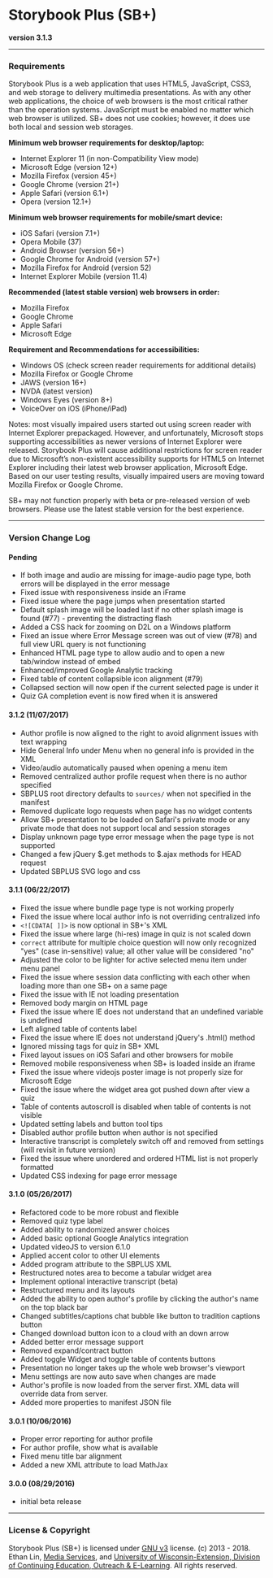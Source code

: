 # Storybook Plus (SB+)  
**version 3.1.3**

---
### Requirements

Storybook Plus is a web application that uses HTML5, JavaScript, CSS3, and web storage to delivery multimedia presentations. As with any other web applications, the choice of web browsers is the most critical rather than the operation systems. JavaScript must be enabled no matter which web browser is utilized. SB+ does not use cookies; however, it does use both local and session web storages.

**Minimum web browser requirements for desktop/laptop:**
* Internet Explorer 11 (in non-Compatibility View mode)
* Microsoft Edge (version 12+)
* Mozilla Firefox (version 45+)
* Google Chrome (version 21+)
* Apple Safari (version 6.1+)
* Opera (version 12.1+)

**Minimum web browser requirements for mobile/smart device:**
* iOS Safari (version 7.1+)
* Opera Mobile (37)
* Android Browser (version 56+)
* Google Chrome for Android (version 57+)
* Mozilla Firefox for Android (version 52)
* Internet Explorer Mobile (version 11.4)

**Recommended (latest stable version) web browsers in order:**
* Mozilla Firefox
* Google Chrome
* Apple Safari
* Microsoft Edge

**Requirement and Recommendations for accessibilities:**
* Windows OS (check screen reader requirements for additional details)
* Mozilla Firefox or Google Chrome
* JAWS (version 16+)
* NVDA (latest version)
* Windows Eyes (version 8+)
* VoiceOver on iOS (iPhone/iPad)

Notes: most visually impaired users started out using screen reader with Internet Explorer prepackaged. However, and unfortunately, Microsoft stops supporting accessibilities as newer versions of Internet Explorer were released. Storybook Plus will cause additional restrictions for screen reader due to Microsoft’s non-existent accessibility supports for HTML5 on Internet Explorer including their latest web browser application, Microsoft Edge. Based on our user testing results, visually impaired users are moving toward Mozilla Firefox or Google Chrome.

SB+ may not function properly with beta or pre-released version of web browsers. Please use the latest stable version for the best experience.

---
### Version Change Log

#### Pending
* If both image and audio are missing for image-audio page type, both errors will be displayed in the error message
* Fixed issue with responsiveness inside an iFrame
* Fixed issue where the page jumps when presentation started
* Default splash image will be loaded last if no other splash image is found (#77) - preventing the distracting flash
* Added a CSS hack for zooming on D2L on a Windows platform
* Fixed an issue where Error Message screen was out of view (#78) and full view URL query is not functioning
* Enhanced HTML page type to allow audio and to open a new tab/window instead of embed
* Enhanced/improved Google Analytic tracking
* Fixed table of content collapsible icon alignment (#79)
* Collapsed section will now open if the current selected page is under it
* Quiz GA completion event is now fired when it is answered

#### 3.1.2 (11/07/2017)
* Author profile is now aligned to the right to avoid alignment issues with text wrapping
* Hide General Info under Menu when no general info is provided in the XML
* Video/audio automatically paused when opening a menu item
* Removed centralized author profile request when there is no author specified
* SBPLUS root directory defaults to `sources/` when not specified in the manifest
* Removed duplicate logo requests when page has no widget contents
* Allow SB+ presentation to be loaded on Safari's private mode or any private mode that does not support local and session storages
* Display unknown page type error message when the page type is not supported
* Changed a few jQuery $.get methods to $.ajax methods for HEAD request
* Updated SBPLUS SVG logo and css

#### 3.1.1 (06/22/2017)
* Fixed the issue where bundle page type is not working properly
* Fixed the issue where local author info is not overriding centralized info
* `<![CDATA[ ]]>` is now optional in SB+'s XML
* Fixed the issue where large (hi-res) image in quiz is not scaled down
* `correct` attribute for multiple choice question will now only recognized "yes" (case in-sensitive) value; all other value will be considered "no"
* Adjusted the color to be lighter for active selected menu item under menu panel
* Fixed the issue where session data conflicting with each other when loading more than one SB+ on a same page
* Fixed the issue with IE not loading presentation
* Removed body margin on HTML page
* Fixed the issue where IE does not understand that an undefined variable is undefined
* Left aligned table of contents label
* Fixed the issue where IE does not understand jQuery's .html() method
* Ignored missing tags for quiz in SB+ XML
* Fixed layout issues on iOS Safari and other browsers for mobile
* Removed mobile responsiveness when SB+ is loaded inside an iframe
* Fixed the issue where videojs poster image is not properly size for Microsoft Edge
* Fixed the issue where the widget area got pushed down after view a quiz
* Table of contents autoscroll is disabled when table of contents is not visible
* Updated setting labels and button tool tips
* Disabled author profile button when author is not specified
* Interactive transcript is completely switch off and removed from settings (will revisit in future version)
* Fixed the issue where unordered and ordered HTML list is not properly formatted
* Updated CSS indexing for page error message

#### 3.1.0 (05/26/2017)
* Refactored code to be more robust and flexible
* Removed quiz type label
* Added ability to randomized answer choices
* Added basic optional Google Analytics integration
* Updated videoJS to version 6.1.0
* Applied accent color to other UI elements
* Added program attribute to the SBPLUS XML
* Restructured notes area to become a tabular widget area
* Implement optional interactive transcript (beta)
* Restructured menu and its layouts
* Added the ability to open author's profile by clicking the author's name on the top black bar
* Changed subtitles/captions chat bubble like button to tradition captions button
* Changed download button icon to a cloud with an down arrow
* Added better error message support
* Removed expand/contract button
* Added toggle Widget and toggle table of contents buttons
* Presentation no longer takes up the whole web browser's viewport
* Menu settings are now auto save when changes are made
* Author's profile is now loaded from the server first. XML data will override data from server.
* Added more properties to manifest JSON file

#### 3.0.1 (10/06/2016)
* Proper error reporting for author profile
* For author profile, show what is available
* Fixed menu title bar alignment
* Added a new XML attribute to load MathJax 

#### 3.0.0 (08/29/2016)
* initial beta release

---
### License & Copyright
Storybook Plus (SB+) is licensed under [GNU v3](https://github.com/oel-mediateam/sbplus_v3/blob/master/LICENSE) license. (c) 2013 - 2018. Ethan Lin, [Media Services](https://media.uwex.edu), and [University of Wisconsin-Extension, Division of Continuing Education, Outreach & E-Learning](http://ce.uwex.edu/). All rights reserved.
